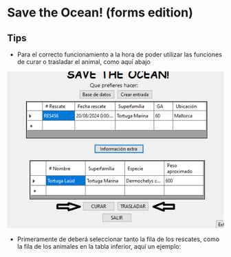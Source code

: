 # Save the Ocean! (forms edition)
## Tips
- Para el correcto funcionamiento a la hora de poder utilizar las funciones de curar o trasladar el animal, como aquí abajo
  
![](https://github.com/Tottii05/SaveTheOceanForms/blob/main/Images/BadUsingForm.PNG)

- Primeramente de deberá seleccionar tanto la fila de los rescates, como la fila de los animales en la tabla inferior, aquí un ejemplo:


